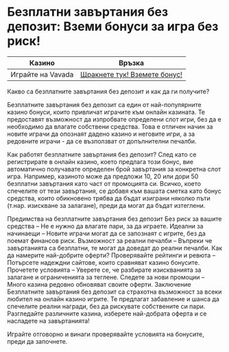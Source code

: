 # Безплатни завъртания без депозит: Вземи бонуси за игра без риск!
| Казино                   | Връзка                                                                                         |
|--------------------------|------------------------------------------------------------------------------------------------|
| Играйте на Vavada        | [Щракнете тук! Вземете бонус!](https://partnervavadarv.com/?promo=664c53c2-c126-47df-a9b6-e93726155fae&target=register) |

Какво са безплатните завъртания без депозит и как да ги получите?

Безплатните завъртания без депозит са един от най-популярните казино бонуси, които привличат играчите към онлайн казината. Те предоставят възможност да изпробвате определени слот игри, без да е необходимо да влагате собствени средства. Това е отличен начин за новите играчи да опознаят дадено казино и неговите игри, а за редовните играчи - да се възползват от допълнителни печалби.

Как работят безплатните завъртания без депозит?
След като се регистрирате в онлайн казино, което предлага този бонус, вие автоматично получавате определен брой завъртания за конкретна слот игра. Например, казиното може да предложи 10, 20 или дори 50 безплатни завъртания като част от промоцията си. Всичко, което спечелите от тези завъртания, се добавя към вашата сметка като бонус средства, които обикновено трябва да бъдат изиграни няколко пъти (т.нар. изискване за залагане), преди да могат да бъдат изтеглени.

Предимства на безплатните завъртания без депозит
Без риск за вашите средства – Не е нужно да влагате пари, за да играете.
Идеални за начинаещи – Новите играчи могат да се запознаят с игрите, без да поемат финансов риск.
Възможност за реални печалби – Въпреки че завъртанията са безплатни, те могат да доведат до реални печалби.
Как да намерите най-добрите оферти?
Проверявайте рейтинги и ревюта – Потърсете надеждни сайтове, които сравняват казино бонусите.
Прочетете условията – Уверете се, че разбирате изискванията за залагане и ограниченията за теглене.
Следете за нови промоции – Много казина редовно обновяват своите оферти.
Заключение
Безплатните завъртания без депозит са страхотна възможност за всеки любител на онлайн казино игрите. Те предлагат забавление и шанса да спечелите реални награди, без да рискувате собствените си пари. Разгледайте различните казина, изберете най-добрата оферта и се насладете на завъртанията!

Играйте отговорно и винаги проверявайте условията на бонусите, преди да започнете.
